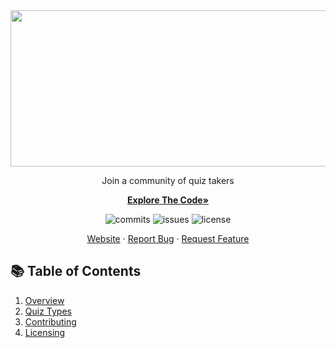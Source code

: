 <div align="center">
  <kbd> <img src="https://github.com/Jackson-Wozniak/Elevation-Airlines/assets/105665813/f2296966-f671-4c14-b108-a551e22efe73" width="700" height="250"/> </kbd>

  <p align="center">Join a community of quiz takers</p>

  <a href="https://github.com/Jackson-Wozniak/Queritive/edit/main/backend"><strong>Explore The Code»</strong></a>
    </br>
    <p>
      <img src="https://img.shields.io/github/commit-activity/m/Jackson-Wozniak/Queritive" alt="commits" />
      <img src="https://img.shields.io/github/issues/Jackson-Wozniak/Queritive" alt="issues" />
      <img src="https://img.shields.io/github/license/Jackson-Wozniak/Queritive" alt="license" />
    </p> 
    <a href="https://queritive.com">Website</a>
    ·
    <a href="https://github.com/Jackson-Wozniak/Queritive/issues">Report Bug</a>
    ·
    <a href="https://github.com/Jackson-Wozniak/Queritive/issues">Request Feature</a>
</div>

## :books: Table of Contents

<ol>
    <li><a href="#">Overview</a></li>
    <li><a href="#">Quiz Types</a></li>
    <li><a href="#">Contributing</a></li>
    <li><a href="#">Licensing</a></li>
</ol>    

<br/> 
<!-- -------------------------------------------------------------------------------------------------------------------------------------------- -->
